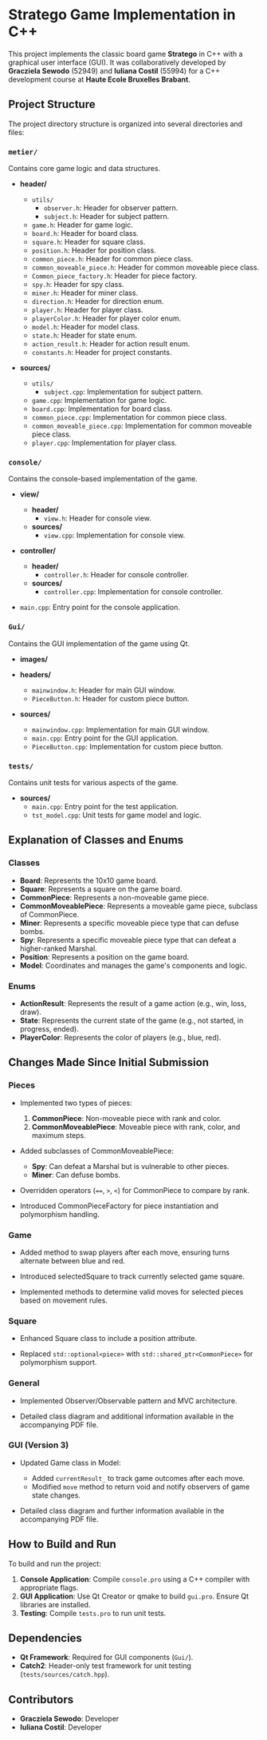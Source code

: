 # Stratego Game Implementation in C++

This project implements the classic board game **Stratego** in C++ with a graphical user interface (GUI). It was collaboratively developed by **Gracziela Sewodo** (52949) and **Iuliana Costil** (55994) for a C++ development course at **Haute Ecole Bruxelles Brabant**.

## Project Structure

The project directory structure is organized into several directories and files:

### `metier/`
Contains core game logic and data structures.

- **header/**
  - `utils/`
    - `observer.h`: Header for observer pattern.
    - `subject.h`: Header for subject pattern.
  - `game.h`: Header for game logic.
  - `board.h`: Header for board class.
  - `square.h`: Header for square class.
  - `position.h`: Header for position class.
  - `common_piece.h`: Header for common piece class.
  - `common_moveable_piece.h`: Header for common moveable piece class.
  - `Common_piece_factory.h`: Header for piece factory.
  - `spy.h`: Header for spy class.
  - `miner.h`: Header for miner class.
  - `direction.h`: Header for direction enum.
  - `player.h`: Header for player class.
  - `playerColor.h`: Header for player color enum.
  - `model.h`: Header for model class.
  - `state.h`: Header for state enum.
  - `action_result.h`: Header for action result enum.
  - `constants.h`: Header for project constants.

- **sources/**
  - `utils/`
    - `subject.cpp`: Implementation for subject pattern.
  - `game.cpp`: Implementation for game logic.
  - `board.cpp`: Implementation for board class.
  - `common_piece.cpp`: Implementation for common piece class.
  - `common_moveable_piece.cpp`: Implementation for common moveable piece class.
  - `player.cpp`: Implementation for player class.

### `console/`
Contains the console-based implementation of the game.

- **view/**
  - **header/**
    - `view.h`: Header for console view.
  - **sources/**
    - `view.cpp`: Implementation for console view.

- **controller/**
  - **header/**
    - `controller.h`: Header for console controller.
  - **sources/**
    - `controller.cpp`: Implementation for console controller.

- `main.cpp`: Entry point for the console application.

### `Gui/`
Contains the GUI implementation of the game using Qt.

- **images/**

- **headers/**
  - `mainwindow.h`: Header for main GUI window.
  - `PieceButton.h`: Header for custom piece button.

- **sources/**
  - `mainwindow.cpp`: Implementation for main GUI window.
  - `main.cpp`: Entry point for the GUI application.
  - `PieceButton.cpp`: Implementation for custom piece button.

### `tests/`
Contains unit tests for various aspects of the game.

- **sources/**
  - `main.cpp`: Entry point for the test application.
  - `tst_model.cpp`: Unit tests for game model and logic.

## Explanation of Classes and Enums

### Classes

- **Board**: Represents the 10x10 game board.
- **Square**: Represents a square on the game board.
- **CommonPiece**: Represents a non-moveable game piece.
- **CommonMoveablePiece**: Represents a moveable game piece, subclass of CommonPiece.
- **Miner**: Represents a specific moveable piece type that can defuse bombs.
- **Spy**: Represents a specific moveable piece type that can defeat a higher-ranked Marshal.
- **Position**: Represents a position on the game board.
- **Model**: Coordinates and manages the game's components and logic.

### Enums

- **ActionResult**: Represents the result of a game action (e.g., win, loss, draw).
- **State**: Represents the current state of the game (e.g., not started, in progress, ended).
- **PlayerColor**: Represents the color of players (e.g., blue, red).

## Changes Made Since Initial Submission

### Pieces

- Implemented two types of pieces:
  1. **CommonPiece**: Non-moveable piece with rank and color.
  2. **CommonMoveablePiece**: Moveable piece with rank, color, and maximum steps.

- Added subclasses of CommonMoveablePiece:
  - **Spy**: Can defeat a Marshal but is vulnerable to other pieces.
  - **Miner**: Can defuse bombs.

- Overridden operators (`==`, `>`, `<`) for CommonPiece to compare by rank.

- Introduced CommonPieceFactory for piece instantiation and polymorphism handling.

### Game

- Added method to swap players after each move, ensuring turns alternate between blue and red.

- Introduced selectedSquare to track currently selected game square.

- Implemented methods to determine valid moves for selected pieces based on movement rules.

### Square

- Enhanced Square class to include a position attribute.

- Replaced `std::optional<piece>` with `std::shared_ptr<CommonPiece>` for polymorphism support.

### General

- Implemented Observer/Observable pattern and MVC architecture.

- Detailed class diagram and additional information available in the accompanying PDF file.

### GUI (Version 3)

- Updated Game class in Model:
  - Added `currentResult_` to track game outcomes after each move.
  - Modified `move` method to return void and notify observers of game state changes.

- Detailed class diagram and further information available in the accompanying PDF file.

## How to Build and Run

To build and run the project:

1. **Console Application**: Compile `console.pro` using a C++ compiler with appropriate flags.
2. **GUI Application**: Use Qt Creator or qmake to build `gui.pro`. Ensure Qt libraries are installed.
3. **Testing**: Compile `tests.pro` to run unit tests.

## Dependencies

- **Qt Framework**: Required for GUI components (`Gui/`).
- **Catch2**: Header-only test framework for unit testing (`tests/sources/catch.hpp`).

## Contributors

- **Gracziela Sewodo**: Developer
- **Iuliana Costil**: Developer